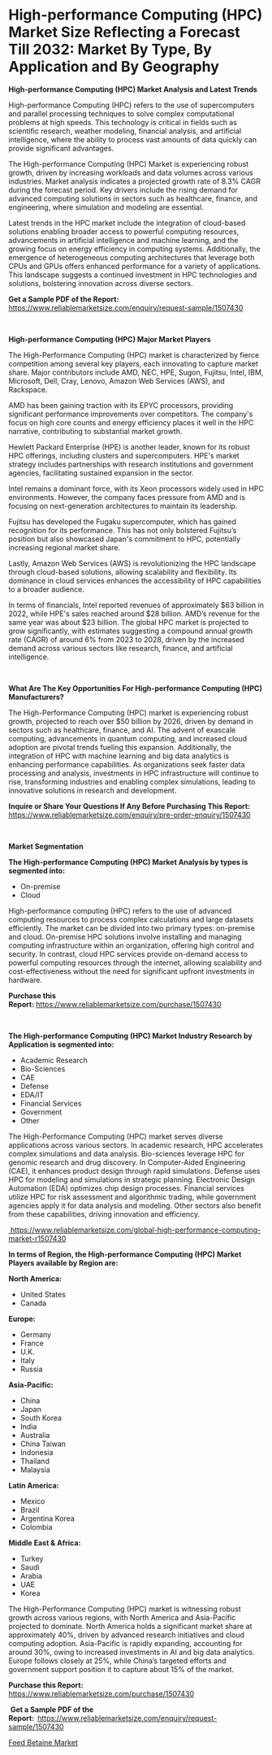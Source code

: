 <p><h1>High-performance Computing (HPC) Market Size Reflecting a Forecast Till 2032: Market By Type, By Application and By Geography</h1></p><p><strong>High-performance Computing (HPC) Market Analysis and Latest Trends</strong></p>
<p><p>High-performance Computing (HPC) refers to the use of supercomputers and parallel processing techniques to solve complex computational problems at high speeds. This technology is critical in fields such as scientific research, weather modeling, financial analysis, and artificial intelligence, where the ability to process vast amounts of data quickly can provide significant advantages.</p><p>The High-performance Computing (HPC) Market is experiencing robust growth, driven by increasing workloads and data volumes across various industries. Market analysis indicates a projected growth rate of 8.3% CAGR during the forecast period. Key drivers include the rising demand for advanced computing solutions in sectors such as healthcare, finance, and engineering, where simulation and modeling are essential.</p><p>Latest trends in the HPC market include the integration of cloud-based solutions enabling broader access to powerful computing resources, advancements in artificial intelligence and machine learning, and the growing focus on energy efficiency in computing systems. Additionally, the emergence of heterogeneous computing architectures that leverage both CPUs and GPUs offers enhanced performance for a variety of applications. This landscape suggests a continued investment in HPC technologies and solutions, bolstering innovation across diverse sectors.</p></p>
<p><strong>Get a Sample PDF of the Report:&nbsp;</strong> <a href="https://www.reliablemarketsize.com/enquiry/request-sample/1507430?utm_campaign=3564&utm_medium=2&utm_source=Github&utm_content=ia&utm_term=23032025&utm_id=high-performance-computing-hpc">https://www.reliablemarketsize.com/enquiry/request-sample/1507430</a></p>
<p>&nbsp;</p>
<p><strong>High-performance Computing (HPC) Major Market Players</strong></p>
<p><p>The High-Performance Computing (HPC) market is characterized by fierce competition among several key players, each innovating to capture market share. Major contributors include AMD, NEC, HPE, Sugon, Fujitsu, Intel, IBM, Microsoft, Dell, Cray, Lenovo, Amazon Web Services (AWS), and Rackspace. </p><p>AMD has been gaining traction with its EPYC processors, providing significant performance improvements over competitors. The company's focus on high core counts and energy efficiency places it well in the HPC narrative, contributing to substantial market growth.</p><p>Hewlett Packard Enterprise (HPE) is another leader, known for its robust HPC offerings, including clusters and supercomputers. HPE's market strategy includes partnerships with research institutions and government agencies, facilitating sustained expansion in the sector.</p><p>Intel remains a dominant force, with its Xeon processors widely used in HPC environments. However, the company faces pressure from AMD and is focusing on next-generation architectures to maintain its leadership.</p><p>Fujitsu has developed the Fugaku supercomputer, which has gained recognition for its performance. This has not only bolstered Fujitsu’s position but also showcased Japan's commitment to HPC, potentially increasing regional market share.</p><p>Lastly, Amazon Web Services (AWS) is revolutionizing the HPC landscape through cloud-based solutions, allowing scalability and flexibility. Its dominance in cloud services enhances the accessibility of HPC capabilities to a broader audience.</p><p>In terms of financials, Intel reported revenues of approximately $63 billion in 2022, while HPE's sales reached around $28 billion. AMD’s revenue for the same year was about $23 billion. The global HPC market is projected to grow significantly, with estimates suggesting a compound annual growth rate (CAGR) of around 6% from 2023 to 2028, driven by the increased demand across various sectors like research, finance, and artificial intelligence.</p></p>
<p>&nbsp;</p>
<p><strong>What Are The Key Opportunities For High-performance Computing (HPC) Manufacturers?</strong></p>
<p><p>The High-Performance Computing (HPC) market is experiencing robust growth, projected to reach over $50 billion by 2026, driven by demand in sectors such as healthcare, finance, and AI. The advent of exascale computing, advancements in quantum computing, and increased cloud adoption are pivotal trends fueling this expansion. Additionally, the integration of HPC with machine learning and big data analytics is enhancing performance capabilities. As organizations seek faster data processing and analysis, investments in HPC infrastructure will continue to rise, transforming industries and enabling complex simulations, leading to innovative solutions in research and development.</p></p>
<p><strong>Inquire or Share Your Questions If Any Before Purchasing This Report:</strong> <a href="https://www.reliablemarketsize.com/enquiry/pre-order-enquiry/1507430?utm_campaign=3564&utm_medium=2&utm_source=Github&utm_content=ia&utm_term=23032025&utm_id=high-performance-computing-hpc">https://www.reliablemarketsize.com/enquiry/pre-order-enquiry/1507430</a></p>
<p>&nbsp;</p>
<p><strong>Market Segmentation</strong></p>
<p><strong>The High-performance Computing (HPC) Market Analysis by types is segmented into:</strong></p>
<p><ul><li>On-premise</li><li>Cloud</li></ul></p>
<p><p>High-performance computing (HPC) refers to the use of advanced computing resources to process complex calculations and large datasets efficiently. The market can be divided into two primary types: on-premise and cloud. On-premise HPC solutions involve installing and managing computing infrastructure within an organization, offering high control and security. In contrast, cloud HPC services provide on-demand access to powerful computing resources through the internet, allowing scalability and cost-effectiveness without the need for significant upfront investments in hardware.</p></p>
<p><strong>Purchase this Report:&nbsp;</strong><a href="https://www.reliablemarketsize.com/purchase/1507430?utm_campaign=3564&utm_medium=2&utm_source=Github&utm_content=ia&utm_term=23032025&utm_id=high-performance-computing-hpc">https://www.reliablemarketsize.com/purchase/1507430</a></p>
<p>&nbsp;</p>
<p><strong>The High-performance Computing (HPC) Market Industry Research by Application is segmented into:</strong></p>
<p><ul><li>Academic Research</li><li>Bio-Sciences</li><li>CAE</li><li>Defense</li><li>EDA/IT</li><li>Financial Services</li><li>Government</li><li>Other</li></ul></p>
<p><p>The High-Performance Computing (HPC) market serves diverse applications across various sectors. In academic research, HPC accelerates complex simulations and data analysis. Bio-sciences leverage HPC for genomic research and drug discovery. In Computer-Aided Engineering (CAE), it enhances product design through rapid simulations. Defense uses HPC for modeling and simulations in strategic planning. Electronic Design Automation (EDA) optimizes chip design processes. Financial services utilize HPC for risk assessment and algorithmic trading, while government agencies apply it for data analysis and modeling. Other sectors also benefit from these capabilities, driving innovation and efficiency.</p></p>
<p><a href="https://www.reliablemarketsize.com/global-high-performance-computing-market-r1507430?utm_campaign=3564&utm_medium=2&utm_source=Github&utm_content=ia&utm_term=23032025&utm_id=high-performance-computing-hpc">&nbsp;https://www.reliablemarketsize.com/global-high-performance-computing-market-r1507430</a></p>
<p><strong>In terms of Region, the High-performance Computing (HPC) Market Players available by Region are:</strong></p>
<p>
    <p> <strong> North America: </strong>
        <ul>
            <li>United States</li>
            <li>Canada</li>
        </ul>
        </p> 
    <p> <strong> Europe: </strong>
        <ul>
            <li>Germany</li>
            <li>France</li>
            <li>U.K.</li>
            <li>Italy</li>
            <li>Russia</li>
        </ul>
        </p> 
    <p> <strong> Asia-Pacific: </strong>
        <ul>
            <li>China</li>
            <li>Japan</li>
            <li>South Korea</li>
            <li>India</li>
            <li>Australia</li>
            <li>China Taiwan</li>
            <li>Indonesia</li>
            <li>Thailand</li>
            <li>Malaysia</li>
        </ul>
        </p> 
    <p> <strong> Latin America: </strong>
        <ul>
            <li>Mexico</li>
            <li>Brazil</li>
            <li>Argentina Korea</li>
            <li>Colombia</li>
        </ul>
        </p> 
    <p> <strong> Middle East & Africa: </strong>
        <ul>
            <li>Turkey</li>
            <li>Saudi</li>
            <li>Arabia</li>
            <li>UAE</li>
            <li>Korea</li>
        </ul>
    </p>
    </p>
<p><p>The High-Performance Computing (HPC) market is witnessing robust growth across various regions, with North America and Asia-Pacific projected to dominate. North America holds a significant market share at approximately 40%, driven by advanced research initiatives and cloud computing adoption. Asia-Pacific is rapidly expanding, accounting for around 30%, owing to increased investments in AI and big data analytics. Europe follows closely at 25%, while China’s targeted efforts and government support position it to capture about 15% of the market.</p></p>
<p><strong>Purchase this Report: </strong><a href="https://www.reliablemarketsize.com/purchase/1507430?utm_campaign=3564&utm_medium=2&utm_source=Github&utm_content=ia&utm_term=23032025&utm_id=high-performance-computing-hpc">https://www.reliablemarketsize.com/purchase/1507430</a></p>
<p>&nbsp;<strong>Get a Sample PDF of the Report:&nbsp;&nbsp;</strong><a href="https://www.reliablemarketsize.com/enquiry/request-sample/1507430?utm_campaign=3564&utm_medium=2&utm_source=Github&utm_content=ia&utm_term=23032025&utm_id=high-performance-computing-hpc">https://www.reliablemarketsize.com/enquiry/request-sample/1507430</a></p>
<p><strong></strong></p>
<p><p><a href="https://github.com/groszsaoudrd/Market-Research-Report-List-1/blob/main/feed-betaine-market.md?utm_campaign=3564&utm_medium=2&utm_source=Github&utm_content=ia&utm_term=23032025&utm_id=high-performance-computing-hpc">Feed Betaine Market</a></p></p>